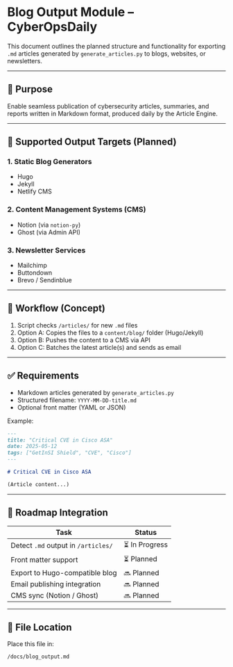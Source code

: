 # Blog Output Module – CyberOpsDaily

This document outlines the planned structure and functionality for exporting `.md` articles generated by `generate_articles.py` to blogs, websites, or newsletters.

---

## 📌 Purpose

Enable seamless publication of cybersecurity articles, summaries, and reports written in Markdown format, produced daily by the Article Engine.

---

## 🧩 Supported Output Targets (Planned)

### 1. **Static Blog Generators**
- Hugo
- Jekyll
- Netlify CMS

### 2. **Content Management Systems (CMS)**
- Notion (via `notion-py`)
- Ghost (via Admin API)

### 3. **Newsletter Services**
- Mailchimp
- Buttondown
- Brevo / Sendinblue

---

## 🔄 Workflow (Concept)

1. Script checks `/articles/` for new `.md` files
2. Option A: Copies the files to a `content/blog/` folder (Hugo/Jekyll)
3. Option B: Pushes the content to a CMS via API
4. Option C: Batches the latest article(s) and sends as email

---

## ✅ Requirements

- Markdown articles generated by `generate_articles.py`
- Structured filename: `YYYY-MM-DD-title.md`
- Optional front matter (YAML or JSON)

Example:

```markdown
---
title: "Critical CVE in Cisco ASA"
date: 2025-05-12
tags: ["GetInSI Shield", "CVE", "Cisco"]
---

# Critical CVE in Cisco ASA

(Article content...)
```

---

## 🔧 Roadmap Integration

| Task                                | Status     |
|-------------------------------------|------------|
| Detect `.md` output in `/articles/` | ⏳ In Progress |
| Front matter support                | ⏳ Planned |
| Export to Hugo-compatible blog      | 🔜 Planned |
| Email publishing integration        | 🔜 Planned |
| CMS sync (Notion / Ghost)           | 🔜 Planned |

---

## 📁 File Location

Place this file in:

```
/docs/blog_output.md
```